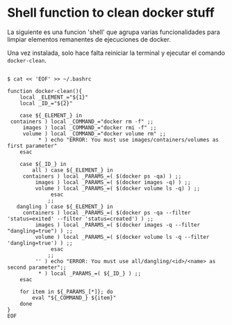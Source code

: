 # Shell function to clean docker stuff

La siguiente es una funcion 'shell' que agrupa varias funcionalidades para limpiar elementos remanentes de ejecuciones de docker.

Una vez instalada, solo hace falta reiniciar la terminal y ejecutar el comando `docker-clean`.


```shell

$ cat << 'EOF' >> ~/.bashrc

function docker-clean(){
    local _ELEMENT_="${1}"
    local _ID_="${2}"

    case ${_ELEMENT_} in
 containers ) local _COMMAND_="docker rm -f" ;;
     images ) local _COMMAND_="docker rmi -f" ;;
     volume ) local _COMMAND_="docker volume rm" ;;
          * ) echo "ERROR: You must use images/containers/volumes as first parameter"
    esac

    case ${_ID_} in
        all ) case ${_ELEMENT_} in
     containers ) local _PARAMS_=( $(docker ps -qa) ) ;;
         images ) local _PARAMS_=( $(docker images -q) ) ;;
         volume ) local _PARAMS_=( $(docker volume ls -q) ) ;;
              esac
             ;;
   dangling ) case ${_ELEMENT_} in
     containers ) local _PARAMS_=( $(docker ps -qa --filter 'status=exited' --filter 'status=created') ) ;;
         images ) local _PARAMS_=( $(docker images -q --filter "dangling=true") ) ;;
         volume ) local _PARAMS_=( $(docker volume ls -q --filter 'dangling=true') ) ;;
              esac
             ;;
         '' ) echo "ERROR: You must use all/dangling/<id>/<name> as second parameter";;
          * ) local _PARAMS_=( ${_ID_} ) ;;
    esac

    for item in ${_PARAMS_[*]}; do
        eval "${_COMMAND_} ${item}"
    done
}
EOF
```
